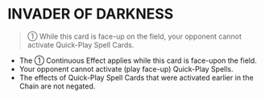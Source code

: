 # INVADER OF DARKNESS

> ① While this card is face-up on the field, your opponent cannot activate Quick-Play Spell Cards.

*   The ① Continuous Effect applies while this card is face-upon the field.
*   Your opponent cannot activate (play face-up) Quick-Play Spells.
*   The effects of Quick-Play Spell Cards that were activated earlier in the Chain are not negated.
